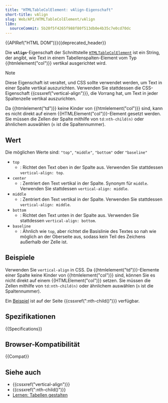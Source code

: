 ```yaml
---
title: "HTMLTableColElement: vAlign-Eigenschaft"
short-title: vAlign
slug: Web/API/HTMLTableColElement/vAlign
l10n:
  sourceCommit: 5b20f5f4265f988f80f513db0e4b35c7e0cd70dc
---
```


{{APIRef("HTML DOM")}}{{deprecated_header}}

Die **`vAlign`**-Eigenschaft der Schnittstelle [`HTMLTableColElement`](/de/docs/Web/API/HTMLTableColElement) ist ein String, der angibt, wie Text in einem Tabellenspalten-Element vom Typ {{htmlelement("col")}} vertikal ausgerichtet wird.

> [!NOTE]
> Diese Eigenschaft ist veraltet, und CSS sollte verwendet werden, um Text in einer Spalte vertikal auszurichten. Verwenden Sie stattdessen die CSS-Eigenschaft {{cssxref("vertical-align")}}, die Vorrang hat, um Text in jeder Spaltenzelle vertikal auszurichten.
>
> Da {{htmlelement("td")}} keine Kinder von {{htmlelement("col")}} sind, kann es nicht direkt auf einem {{HTMLElement("col")}}-Element gesetzt werden. Sie müssen die Zellen der Spalte mithilfe von `td:nth-child(n)` oder ähnlichem auswählen (`n` ist die Spaltennummer).

## Wert

Die möglichen Werte sind: `"top"`, `"middle"`, `"bottom"` oder `"baseline"`

- `top`
  - : Richtet den Text oben in der Spalte aus. Verwenden Sie stattdessen `vertical-align: top`.
- `center`
  - : Zentriert den Text vertikal in der Spalte. Synonym für `middle`. Verwenden Sie stattdessen `vertical-align: middle`.
- `middle`
  - : Zentriert den Text vertikal in der Spalte. Verwenden Sie stattdessen `vertical-align: middle`.
- `bottom`
  - : Richtet den Text unten in der Spalte aus. Verwenden Sie stattdessen `vertical-align: bottom`.
- `baseline`
  - : Ähnlich wie `top`, aber richtet die Basislinie des Textes so nah wie möglich an der Oberseite aus, sodass kein Teil des Zeichens außerhalb der Zelle ist.

## Beispiele

Verwenden Sie `vertical-align` in CSS. Da {{htmlelement("td")}}-Elemente einer Spalte keine Kinder von {{htmlelement("col")}} sind, können Sie es nicht direkt auf einem {{HTMLElement("col")}} setzen. Sie müssen die Zellen mithilfe von `td:nth-child(n)` oder ähnlichem auswählen (`n` ist die Spaltennummer).

Ein [Beispiel](/de/docs/Web/CSS/:nth-child#styling_a_table_column) ist auf der Seite {{cssxref(":nth-child()")}} verfügbar.

## Spezifikationen

{{Specifications}}

## Browser-Kompatibilität

{{Compat}}

## Siehe auch

- {{cssxref("vertical-align")}}
- {{cssxref(":nth-child()")}}
- [Lernen: Tabellen gestalten](/de/docs/Learn_web_development/Core/Styling_basics/Tables)
